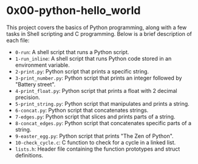 # 0x00-python-hello_world

This project covers the basics of Python programming, along with a few tasks in Shell scripting and C programming. Below is a brief description of each file:

- `0-run`: A shell script that runs a Python script.
- `1-run_inline`: A shell script that runs Python code stored in an environment variable.
- `2-print.py`: Python script that prints a specific string.
- `3-print_number.py`: Python script that prints an integer followed by "Battery street".
- `4-print_float.py`: Python script that prints a float with 2 decimal precision.
- `5-print_string.py`: Python script that manipulates and prints a string.
- `6-concat.py`: Python script that concatenates strings.
- `7-edges.py`: Python script that slices and prints parts of a string.
- `8-concat_edges.py`: Python script that concatenates specific parts of a string.
- `9-easter_egg.py`: Python script that prints "The Zen of Python".
- `10-check_cycle.c`: C function to check for a cycle in a linked list.
- `lists.h`: Header file containing the function prototypes and struct definitions.

